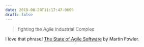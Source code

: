 ```yaml
---
date: 2018-08-28T11:17:47-0600
draft: false
---
```


> fighting the Agile Industrial Complex

I love that phrase! [The State of Agile Software](https://martinfowler.com/articles/agile-aus-2018.html) by Martin Fowler.

